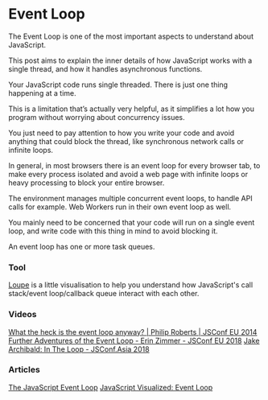 # Event Loop

The Event Loop is one of the most important aspects to understand about JavaScript.

This post aims to explain the inner details of how JavaScript works with a single thread, and how it handles asynchronous functions.

Your JavaScript code runs single threaded. There is just one thing happening at a time.

This is a limitation that’s actually very helpful, as it simplifies a lot how you program without worrying about concurrency issues.

You just need to pay attention to how you write your code and avoid anything that could block the thread, like synchronous network calls or infinite loops.

In general, in most browsers there is an event loop for every browser tab, to make every process isolated and avoid a web page with infinite loops or heavy processing to block your entire browser.

The environment manages multiple concurrent event loops, to handle API calls for example. Web Workers run in their own event loop as well.

You mainly need to be concerned that your code will run on a single event loop, and write code with this thing in mind to avoid blocking it.

An event loop has one or more task queues.

### Tool

[Loupe](http://latentflip.com/loupe/) is a little visualisation to help you understand how JavaScript's call stack/event loop/callback queue interact with each other.

### Videos
[What the heck is the event loop anyway? | Philip Roberts | JSConf EU 2014](https://www.youtube.com/watch?v=8aGhZQkoFbQ)
[Further Adventures of the Event Loop - Erin Zimmer - JSConf EU 2018](https://www.youtube.com/watch?v=u1kqx6AenYw)
[Jake Archibald: In The Loop - JSConf.Asia 2018](https://www.youtube.com/watch?v=cCOL7MC4Pl0)

### Articles
[The JavaScript Event Loop](https://flaviocopes.com/javascript-event-loop/)
[JavaScript Visualized: Event Loop](https://dev.to/lydiahallie/javascript-visualized-event-loop-3dif)
